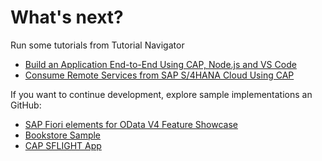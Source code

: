 # What's next?


Run some tutorials from Tutorial Navigator 

- [Build an Application End-to-End Using CAP, Node.js and VS Code](https://developers.sap.com/mission.btp-application-cap-e2e.html)
- [Consume Remote Services from SAP S/4HANA Cloud Using CAP](https://developers.sap.com/mission.btp-consume-external-service-cap.html)

If you want to continue development, explore sample implementations an GitHub:

- [SAP Fiori elements for OData V4 Feature Showcase](https://github.com/SAP-samples/fiori-elements-feature-showcase#readme)
- [Bookstore Sample](https://github.com/SAP-samples/cloud-cap-samples)
- [CAP SFLIGHT App](https://github.com/SAP-samples/cap-sflight)







